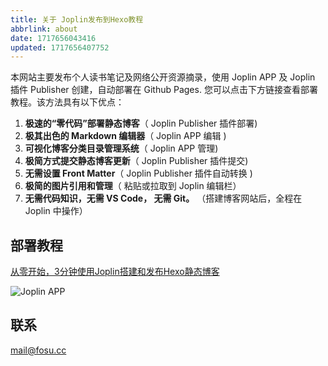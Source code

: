 ```yaml
---
title: 关于 Joplin发布到Hexo教程
abbrlink: about
date: 1717656043416
updated: 1717656407752
---
```


本网站主要发布个人读书笔记及网络公开资源摘录，使用 Joplin APP 及 Joplin 插件 Publisher 创建，自动部署在 Github Pages. 您可以点击下方链接查看部署教程。该方法具有以下优点：

1. **极速的“零代码”部署静态博客**（ Joplin Publisher 插件部署)
2. **极其出色的 Markdown 编辑器**（ Joplin APP 编辑 )
3. **可视化博客分类目录管理系统**（ Joplin APP 管理)
4. **极简方式提交静态博客更新**（ Joplin Publisher 插件提交)
5. **无需设置 Front Matter**（ Joplin Publisher 插件自动转换 )
6. **极简的图片引用和管理**（ 粘贴或拉取到 Joplin 编辑栏）
7. **无需代码知识，无需 VS Code， 无需 Git。** （搭建博客网站后，全程在 Joplin 中操作）

## 部署教程

[从零开始，3分钟使用Joplin搭建和发布Hexo静态博客](https://hyruo.com/article/joplin-publish-to-hexo-blog/)

![Joplin APP](/resources/142970433a904c2aa33d3447aff5df9e.png)

## 联系

<mail@fosu.cc>

